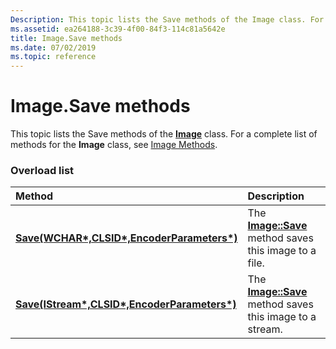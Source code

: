 ```yaml
---
Description: This topic lists the Save methods of the Image class. For a complete list of methods for the Image class, see Image Methods.
ms.assetid: ea264188-3c39-4f00-84f3-114c81a5642e
title: Image.Save methods
ms.date: 07/02/2019
ms.topic: reference
---
```


# Image.Save methods

This topic lists the Save methods of the [**Image**](https://msdn.microsoft.com/library/ms534462(v=VS.85).aspx) class. For a complete list of methods for the **Image** class, see [Image Methods](-gdiplus-class-image-methods.md).

### Overload list



| Method                                                                                                              | Description                                                                                                                             |
|:--------------------------------------------------------------------------------------------------------------------|:----------------------------------------------------------------------------------------------------------------------------------------|
| [**Save(WCHAR\*,CLSID\*,EncoderParameters\*)**](https://msdn.microsoft.com/library/ms535407(v=VS.85).aspx) | The [**Image::Save**](https://msdn.microsoft.com/library/ms535407(v=VS.85).aspx) method saves this image to a file.<br/> |
| [**Save(IStream\*,CLSID\*,EncoderParameters\*)**](https://msdn.microsoft.com/library/ms535406(v=VS.85).aspx) | The [**Image::Save**](https://msdn.microsoft.com/library/ms535406(v=VS.85).aspx) method saves this image to a stream.<br/> |



 

 




